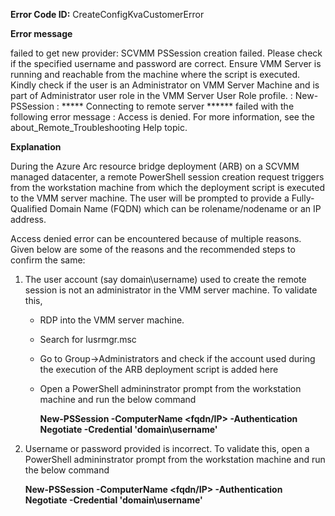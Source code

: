 **Error Code ID:** CreateConfigKvaCustomerError

**Error message**
  
  failed to get new provider:  SCVMM PSSession creation failed. Please check if the specified username and password are correct. Ensure VMM Server is running and reachable from the machine where the script is executed. Kindly check if the user is an Administrator on VMM Server Machine and is part of Administrator user role in the VMM Server User Role profile.   : New-PSSession : ***** Connecting to remote server ****** failed with the following  error message : Access is denied. For more information, see the about_Remote_Troubleshooting Help topic.

**Explanation**

During the Azure Arc resource bridge deployment (ARB) on a SCVMM managed datacenter, a remote PowerShell session creation request triggers from the workstation machine from which the deployment script is executed to the VMM server machine. The user will be prompted to provide a Fully-Qualified Domain Name (FQDN) which can be rolename/nodename or an IP address.

Access denied error can be encountered because of multiple reasons. Given below are some of the reasons and the recommended steps to confirm the same:

1) The user account (say domain\username) used to create the remote session is not an administrator in the VMM server machine. To validate this,
   - RDP into the VMM server machine.
   - Search for lusrmgr.msc
   - Go to Group->Administrators and check if the account used during the execution of the ARB deployment script is added here
   - Open a PowerShell admininstrator prompt from the workstation machine and run the below command

     **New-PSSession -ComputerName <fqdn/IP> -Authentication Negotiate -Credential 'domain\username'**

2) Username or password provided is incorrect. To validate this, open a PowerShell admininstrator prompt from the workstation machine and run the below command

     **New-PSSession -ComputerName <fqdn/IP> -Authentication Negotiate -Credential 'domain\username'**
